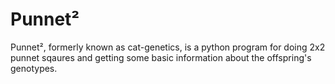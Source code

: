 # Punnet²
Punnet², formerly known as cat-genetics, is a python program for doing 2x2 punnet sqaures and getting some basic information about the offspring's genotypes.
